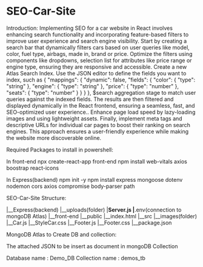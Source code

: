 # SEO-Car-Site

Introduction:
  Implementing SEO for a car website in React involves enhancing search functionality and incorporating feature-based filters to improve user experience and search engine visibility. Start by creating a search bar that dynamically filters cars based on user queries like model, color, fuel type, airbags, made in, brand or price. Optimize the filters using components like dropdowns, selection list for attributes like price range or engine type, ensuring they are responsive and accessible. Create a new Atlas Search Index. Use the JSON editor to define the fields you want to index, such as { "mappings": { "dynamic": false, "fields": { "color": { "type": "string" }, "engine": { "type": "string" }, "price": { "type": "number" }, "seats": { "type": "number" } } } }, $search aggregation stage to match user queries against the indexed fields. The results are then filtered and displayed dynamically in the React frontend, ensuring a seamless, fast, and SEO-optimized user experience.. Enhance page load speed by lazy-loading images and using lightweight assets. Finally, implement meta tags and descriptive URLs for individual car pages to boost their ranking on search engines. This approach ensures a user-friendly experience while making the website more discoverable online.



Required Packages to install in powershell:

In front-end
npx create-react-app front-end
npm install web-vitals axios boostrap react-icons


In Express(backend)
npm init -y
npm install express mongoose dotenv nodemon cors axios compromise body-parser path 




SEO-Car-Site Structure:

|__Express(backend)
  |__uploads(folder)
  |__Server.js
  |__.env(connection to mongoDB Atlas)
|__front-end
  |__public
    |__index.html
  |__src
    |__images(folder)
    |__Car.js
    |__StyleCar.css
    |__Footer.js
    |__Footer.css
  |__package.json




MongoDB Atlas to Create DB and collection:

The attached JSON to be insert as document in mongoDB Collection

Database name : Demo_DB
Collection name : demos_tb



